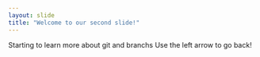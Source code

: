 ```yaml
---
layout: slide
title: "Welcome to our second slide!"
---
```

Starting to learn more about git and branchs
Use the left arrow to go back!
